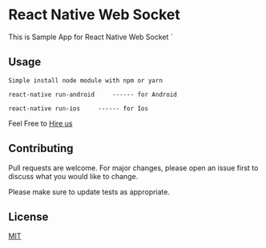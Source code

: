 # React Native Web Socket

This is Sample App for React Native Web Socket
`

## Usage
```
Simple install node module with npm or yarn

react-native run-android     ------ for Android 

react-native run-ios     ------ for Ios
```
Feel Free to [Hire us](https://www.tech-prastish.com/")

## Contributing
Pull requests are welcome. For major changes, please open an issue first to discuss what you would like to change.

Please make sure to update tests as appropriate.

## License
[MIT](https://www.tech-prastish.com/)
